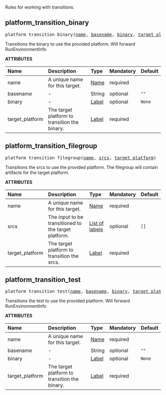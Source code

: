 <!-- Generated with Stardoc: http://skydoc.bazel.build -->

Rules for working with transitions.

<a id="platform_transition_binary"></a>

## platform_transition_binary

<pre>
platform_transition_binary(<a href="#platform_transition_binary-name">name</a>, <a href="#platform_transition_binary-basename">basename</a>, <a href="#platform_transition_binary-binary">binary</a>, <a href="#platform_transition_binary-target_platform">target_platform</a>)
</pre>

Transitions the binary to use the provided platform. Will forward RunEnvironmentInfo

**ATTRIBUTES**


| Name  | Description | Type | Mandatory | Default |
| :------------- | :------------- | :------------- | :------------- | :------------- |
| <a id="platform_transition_binary-name"></a>name |  A unique name for this target.   | <a href="https://bazel.build/concepts/labels#target-names">Name</a> | required |  |
| <a id="platform_transition_binary-basename"></a>basename |  -   | String | optional |  `""`  |
| <a id="platform_transition_binary-binary"></a>binary |  -   | <a href="https://bazel.build/concepts/labels">Label</a> | optional |  `None`  |
| <a id="platform_transition_binary-target_platform"></a>target_platform |  The target platform to transition the binary.   | <a href="https://bazel.build/concepts/labels">Label</a> | required |  |


<a id="platform_transition_filegroup"></a>

## platform_transition_filegroup

<pre>
platform_transition_filegroup(<a href="#platform_transition_filegroup-name">name</a>, <a href="#platform_transition_filegroup-srcs">srcs</a>, <a href="#platform_transition_filegroup-target_platform">target_platform</a>)
</pre>

Transitions the srcs to use the provided platform. The filegroup will contain artifacts for the target platform.

**ATTRIBUTES**


| Name  | Description | Type | Mandatory | Default |
| :------------- | :------------- | :------------- | :------------- | :------------- |
| <a id="platform_transition_filegroup-name"></a>name |  A unique name for this target.   | <a href="https://bazel.build/concepts/labels#target-names">Name</a> | required |  |
| <a id="platform_transition_filegroup-srcs"></a>srcs |  The input to be transitioned to the target platform.   | <a href="https://bazel.build/concepts/labels">List of labels</a> | optional |  `[]`  |
| <a id="platform_transition_filegroup-target_platform"></a>target_platform |  The target platform to transition the srcs.   | <a href="https://bazel.build/concepts/labels">Label</a> | required |  |


<a id="platform_transition_test"></a>

## platform_transition_test

<pre>
platform_transition_test(<a href="#platform_transition_test-name">name</a>, <a href="#platform_transition_test-basename">basename</a>, <a href="#platform_transition_test-binary">binary</a>, <a href="#platform_transition_test-target_platform">target_platform</a>)
</pre>

Transitions the test to use the provided platform. Will forward RunEnvironmentInfo

**ATTRIBUTES**


| Name  | Description | Type | Mandatory | Default |
| :------------- | :------------- | :------------- | :------------- | :------------- |
| <a id="platform_transition_test-name"></a>name |  A unique name for this target.   | <a href="https://bazel.build/concepts/labels#target-names">Name</a> | required |  |
| <a id="platform_transition_test-basename"></a>basename |  -   | String | optional |  `""`  |
| <a id="platform_transition_test-binary"></a>binary |  -   | <a href="https://bazel.build/concepts/labels">Label</a> | optional |  `None`  |
| <a id="platform_transition_test-target_platform"></a>target_platform |  The target platform to transition the binary.   | <a href="https://bazel.build/concepts/labels">Label</a> | required |  |


